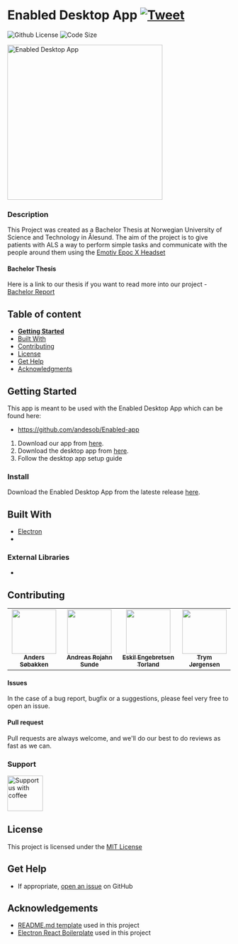 # Enabled Desktop App [![Tweet](https://img.shields.io/twitter/url/http/shields.io.svg?style=social)](https://twitter.com/intent/tweet?text=Check%20out%20this%20cool%20project&url=https://github.com/rojahno/enabled-desktop&hashtags=project,opensource)

![Github License](https://img.shields.io/badge/license-MIT-green)
![Code Size](https://img.shields.io/github/languages/code-size/rojahno/enabled-desktop)

<img alt="Enabled Desktop App"
        height="350"
        src="https://i.imgur.com/0fa0y9i.png" />

### Description
This Project was created as a Bachelor Thesis at Norwegian University of Science and Technology in Ålesund. The aim of the project is to give patients with ALS a way to perform simple tasks and communicate with the people around them using the [Emotiv Epoc X Headset](https://www.emotiv.com/epoc-x/) 

#### Bachelor Thesis
Here is a link to our thesis if you want to read more into our project - [Bachelor Report]()

## Table of content

- [**Getting Started**](#getting-started)
- [Built With](#built-with)
- [Contributing](#contributing)
- [License](#license)
- [Get Help](#get-help)
- [Acknowledgments](#acknowledgements)


## Getting Started
This app is meant to be used with the Enabled Desktop App which can be found here:
- https://github.com/andesob/Enabled-app

1. Download our app from [here](https://github.com/andesob/Enabled-app).
2. Download the desktop app from [here](#Install).
3. Follow the desktop app setup guide

### Install

Download the Enabled Desktop App from the lateste release [here]().

## Built With

- [Electron](https://www.electronjs.org/)
- 

### External Libraries

- 

## Contributing
<table style="color:blue;">
  <tr>
  <td align="center"><a href="https://github.com/andesob"><img src="https://avatars.githubusercontent.com/u/48057293?s=400&v=4" width="100px;" alt=""/><br /><sub><b>Anders Søbakken</b></sub></td>
  <td align="center"><a href="https://github.com/rojahno"><img src="https://avatars.githubusercontent.com/u/48057307?s=460&v=4" width="100px;" alt=""/><br /><sub><b>Andreas Rojahn Sunde</b></sub></td>
  <td align="center"><a href="https://github.com/EskilTorland"><img src="https://avatars.githubusercontent.com/u/48057831?s=460&v=4" width="100px;" alt=""/><br /><sub><b>Eskil Engebretsen Torland</b></sub></td>
  <td align="center"><a href="https://github.com/trymjor"><img src="https://avatars.githubusercontent.com/u/46708784?s=460&v=4" width="100px;" alt=""/><br /><sub><b>Trym Jørgensen</b></sub></td>
  </tr>
</table>

#### Issues
In the case of a bug report, bugfix or a suggestions, please feel very free to open an issue.

#### Pull request
Pull requests are always welcome, and we'll do our best to do reviews as fast as we can.

### Support
<a href="https://www.buymeacoffee.com/enableda">
    <img alt="Support us with coffee"
        height="80"
        src="https://www.buymeacoffee.com/assets/img/guidelines/download-assets-sm-1.svg" />
</a>  

## License

This project is licensed under the [MIT License](https://github.com/this/project/blob/master/LICENSE)

## Get Help
- If appropriate, [open an issue](https://github.com/this/project/issues) on GitHub

## Acknowledgements

- [README.md template](https://gist.github.com/SimonHoiberg/15db461e2c1c2e933d94ffeb363e2185) used in this project
- [Electron React Boilerplate](https://github.com/electron-react-boilerplate/electron-react-boilerplate) used in this project
